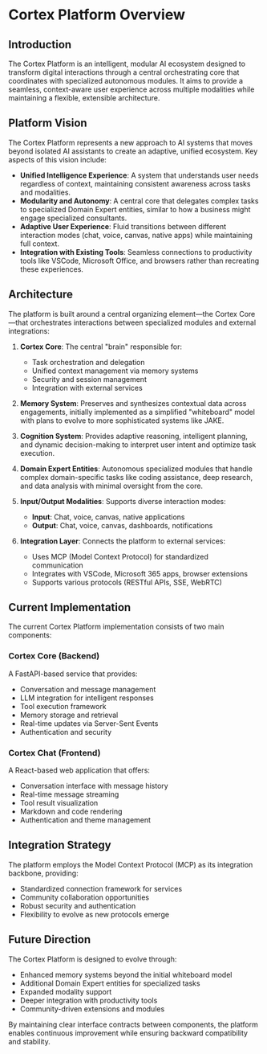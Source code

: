 # Cortex Platform Overview

## Introduction

The Cortex Platform is an intelligent, modular AI ecosystem designed to transform digital interactions through a central orchestrating core that coordinates with specialized autonomous modules. It aims to provide a seamless, context-aware user experience across multiple modalities while maintaining a flexible, extensible architecture.

## Platform Vision

The Cortex Platform represents a new approach to AI systems that moves beyond isolated AI assistants to create an adaptive, unified ecosystem. Key aspects of this vision include:

- **Unified Intelligence Experience**: A system that understands user needs regardless of context, maintaining consistent awareness across tasks and modalities.
- **Modularity and Autonomy**: A central core that delegates complex tasks to specialized Domain Expert entities, similar to how a business might engage specialized consultants.
- **Adaptive User Experience**: Fluid transitions between different interaction modes (chat, voice, canvas, native apps) while maintaining full context.
- **Integration with Existing Tools**: Seamless connections to productivity tools like VSCode, Microsoft Office, and browsers rather than recreating these experiences.

## Architecture

The platform is built around a central organizing element—the Cortex Core—that orchestrates interactions between specialized modules and external integrations:

1. **Cortex Core**: The central "brain" responsible for:
   - Task orchestration and delegation
   - Unified context management via memory systems
   - Security and session management
   - Integration with external services

2. **Memory System**: Preserves and synthesizes contextual data across engagements, initially implemented as a simplified "whiteboard" model with plans to evolve to more sophisticated systems like JAKE.

3. **Cognition System**: Provides adaptive reasoning, intelligent planning, and dynamic decision-making to interpret user intent and optimize task execution.

4. **Domain Expert Entities**: Autonomous specialized modules that handle complex domain-specific tasks like coding assistance, deep research, and data analysis with minimal oversight from the core.

5. **Input/Output Modalities**: Supports diverse interaction modes:
   - **Input**: Chat, voice, canvas, native applications
   - **Output**: Chat, voice, canvas, dashboards, notifications

6. **Integration Layer**: Connects the platform to external services:
   - Uses MCP (Model Context Protocol) for standardized communication
   - Integrates with VSCode, Microsoft 365 apps, browser extensions
   - Supports various protocols (RESTful APIs, SSE, WebRTC)

## Current Implementation

The current Cortex Platform implementation consists of two main components:

### Cortex Core (Backend)

A FastAPI-based service that provides:
- Conversation and message management
- LLM integration for intelligent responses
- Tool execution framework
- Memory storage and retrieval
- Real-time updates via Server-Sent Events
- Authentication and security

### Cortex Chat (Frontend)

A React-based web application that offers:
- Conversation interface with message history
- Real-time message streaming
- Tool result visualization
- Markdown and code rendering
- Authentication and theme management

## Integration Strategy

The platform employs the Model Context Protocol (MCP) as its integration backbone, providing:
- Standardized connection framework for services
- Community collaboration opportunities
- Robust security and authentication
- Flexibility to evolve as new protocols emerge

## Future Direction

The Cortex Platform is designed to evolve through:
- Enhanced memory systems beyond the initial whiteboard model
- Additional Domain Expert entities for specialized tasks
- Expanded modality support
- Deeper integration with productivity tools
- Community-driven extensions and modules

By maintaining clear interface contracts between components, the platform enables continuous improvement while ensuring backward compatibility and stability.